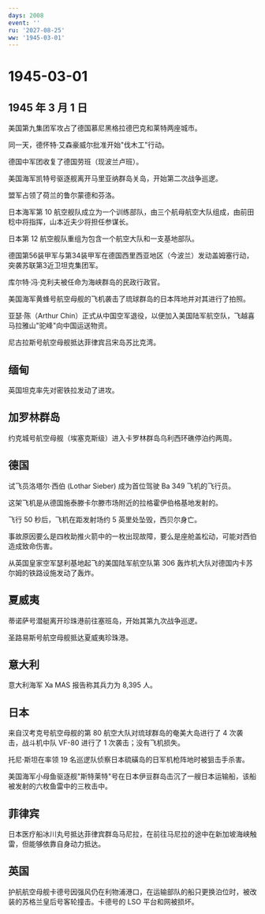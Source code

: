 ```yaml
---
days: 2008
event: ''
ru: '2027-08-25'
ww: '1945-03-01'
---
```


# 1945-03-01

## 1945 年 3 月 1 日

美国第九集团军攻占了德国慕尼黑格拉德巴克和莱特两座城市。

同一天，德怀特·艾森豪威尔批准开始"伐木工"行动。

德国中军团收复了德国劳班（现波兰卢班）。

美国海军凯特号驱逐舰离开马里亚纳群岛关岛，开始第二次战争巡逻。

盟军占领了荷兰的鲁尔蒙德和芬洛。

日本海军第 10
航空舰队成立为一个训练部队，由三个航母航空大队组成，由前田稔中将指挥，山本近夫少将担任参谋长。

日本第 12 航空舰队重组为包含一个航空大队和一支基地部队。

德国第56装甲军与第34装甲军在德国西里西亚地区（今波兰）发动盖姆塞行动，突袭苏联第3近卫坦克集团军。

库尔特·冯·克利夫被任命为海峡群岛的民政行政官。

美国海军黄蜂号航空母舰的飞机袭击了琉球群岛的日本阵地并对其进行了拍照。

亚瑟·陈（Arthur
Chin）正式从中国空军退役，以便加入美国陆军航空队，飞越喜马拉雅山"驼峰"向中国运送物资。

尼古拉斯号航空母舰抵达菲律宾吕宋岛苏比克湾。

## 缅甸

英国坦克率先对密铁拉发动了进攻。

## 加罗林群岛

约克城号航空母舰（埃塞克斯级）进入卡罗林群岛乌利西环礁停泊约两周。

## 德国

试飞员洛塔尔·西伯 (Lothar Sieber) 成为首位驾驶 Ba 349 飞机的飞行员。

这架飞机是从德国施泰滕卡尔滕市场附近的拉格霍伊伯格基地发射的。

飞行 50 秒后，飞机在距发射场约 5 英里处坠毁，西贝尔身亡。

事故原因要么是四枚助推火箭中的一枚出现故障，要么是座舱盖松动，可能对西伯造成致命伤害。

从英国皇家空军瑟利基地起飞的美国陆军航空队第 306
轰炸机大队对德国内卡苏尔姆的铁路设施发动了轰炸。

## 夏威夷

蒂诺萨号潜艇离开珍珠港前往塞班岛，开始其第九次战争巡逻。

圣路易斯号航空母舰抵达夏威夷珍珠港。

## 意大利

意大利海军 Xa MAS 报告称其兵力为 8,395 人。

## 日本

来自汉考克号航空母舰的第 80 航空大队对琉球群岛的奄美大岛进行了 4
次袭击，战斗机中队 VF-80 进行了 1 次袭击；没有飞机损失。

托尼·斯坦在率领 19 名巡逻队侦察日本硫磺岛的日军机枪阵地时被狙击手杀害。

美国海军小母鱼驱逐舰"斯特莱特"号在日本伊豆群岛击沉了一艘日本运输船，该船被发射的六枚鱼雷中的三枚击中。

## 菲律宾

日本医疗船冰川丸号抵达菲律宾群岛马尼拉，在前往马尼拉的途中在新加坡海峡触雷，但能够依靠自身动力抵达。

## 英国

护航航空母舰卡德号因强风仍在利物浦港口，在运输部队的船只更换泊位时，被改装的苏格兰皇后号客轮撞击。卡德号的
LSO 平台和网被损坏。